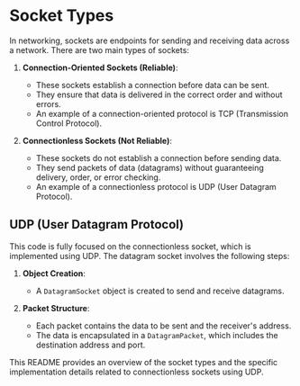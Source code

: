# Socket Types

In networking, sockets are endpoints for sending and receiving data across a network. There are two main types of sockets:

1. **Connection-Oriented Sockets (Reliable)**: 
   - These sockets establish a connection before data can be sent. 
   - They ensure that data is delivered in the correct order and without errors. 
   - An example of a connection-oriented protocol is TCP (Transmission Control Protocol).

2. **Connectionless Sockets (Not Reliable)**: 
   - These sockets do not establish a connection before sending data. 
   - They send packets of data (datagrams) without guaranteeing delivery, order, or error checking. 
   - An example of a connectionless protocol is UDP (User Datagram Protocol).

## UDP (User Datagram Protocol)

This code is fully focused on the connectionless socket, which is implemented using UDP. The datagram socket involves the following steps:

1. **Object Creation**: 
   - A `DatagramSocket` object is created to send and receive datagrams.

2. **Packet Structure**: 
   - Each packet contains the data to be sent and the receiver's address.
   - The data is encapsulated in a `DatagramPacket`, which includes the destination address and port.

This README provides an overview of the socket types and the specific implementation details related to connectionless sockets using UDP.
